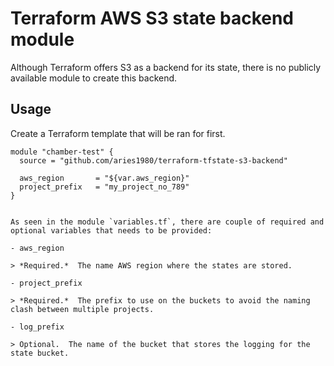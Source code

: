 # Terraform AWS S3 state backend module

Although Terraform offers S3 as a backend for its state, there is no publicly
available module to create this backend.

## Usage

Create a Terraform template that will be ran for first.

```
module "chamber-test" {
  source = "github.com/aries1980/terraform-tfstate-s3-backend"

  aws_region       = "${var.aws_region}"
  project_prefix   = "my_project_no_789"
}


As seen in the module `variables.tf`, there are couple of required and optional variables that needs to be provided:

- aws_region

> *Required.*  The name AWS region where the states are stored.

- project_prefix

> *Required.*  The prefix to use on the buckets to avoid the naming clash between multiple projects.

- log_prefix

> Optional.  The name of the bucket that stores the logging for the state bucket.


